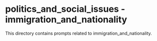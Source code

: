 # politics_and_social_issues - immigration_and_nationality

This directory contains prompts related to immigration_and_nationality.